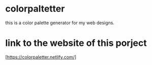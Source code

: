 # colorpaltetter
this is a color palette generator for my web designs.

# link to the website of this porject
[https://colorpaletter.netlify.com/]
